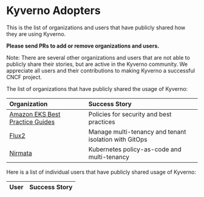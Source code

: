 # Kyverno Adopters

This is the list of organizations and users that have publicly shared how they are using Kyverno. 

**Please send PRs to add or remove organizations and users.**

Note: There are several other organizations and users that are not able to publicly share their stories, but are active in the Kyverno community. We appreciate all users and their contributions to making Kyverno a successful CNCF project.

The list of organizations that have publicly shared the usage of Kyverno:

| Organization | Success Story |
| :--- | :--- |
| [Amazon EKS Best Practice Guides](https://github.com/aws/aws-eks-best-practices/tree/master/policies/kyverno) | Policies for security and best practices |
| [Flux2](https://github.com/fluxcd/flux2-multi-tenancy#enforce-tenant-isolation) | Manage multi-tenancy and tenant isolation with GitOps |
| [Nirmata](https://nirmata.com) | Kubernetes policy-as-code and multi-tenancy |

<!-- append the line below to the table
| [name](URL) | brief description of how you are using Kyverno | 

-->


Here is a list of individual users that have publicly shared usage of Kyverno:

| User  | Success Story |
| :--- | :--- |

<!-- append the line below and tell your story
| [name](GitHub URL) | brief description | 
-->